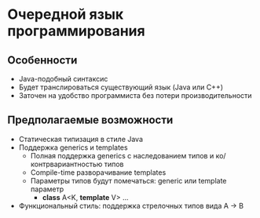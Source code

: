 # Очередной язык программирования

Особенности
-----------
* Java-подобный синтаксис
* Будет транслироваться существующий язык (Java или C++)
* Заточен на удобство программиста без потери производительности

Предполагаемые возможности
--------------------------
* Статическая типизация в стиле Java
* Поддержка generics и templates
  * Полная поддержка generics с наследованием типов и ко/контрвариантностью типов
  * Compile-time разворачивание templates 
  * Параметры типов будут помечаться: generic или template параметр
    * <b>class</b> A\<K, <b>template</b> V\> ...
* Функциональный стиль: поддержка стрелочных типов вида A → B


